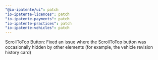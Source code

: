 ```yaml
---
"@io-ipatente/ui": patch
"io-ipatente-licences": patch
"io-ipatente-payments": patch
"io-ipatente-practices": patch
"io-ipatente-vehicles": patch
---
```


ScrollToTop Button: Fixed an issue where the ScrollToTop button was occasionally hidden by other elements (for example, the vehicle revision history card)

